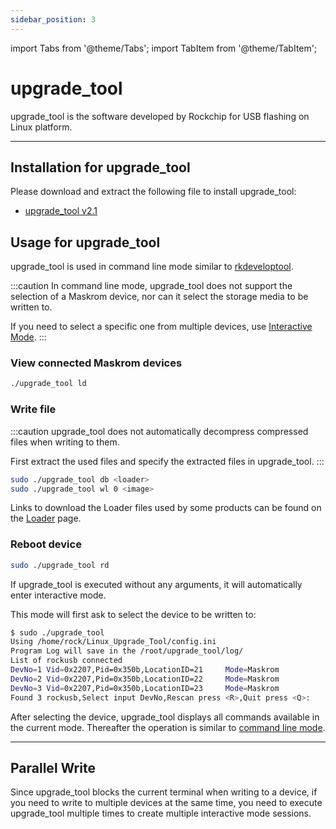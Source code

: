 ```yaml
---
sidebar_position: 3
---
```


import Tabs from '@theme/Tabs';
import TabItem from '@theme/TabItem';

# upgrade_tool

upgrade_tool is the software developed by Rockchip for USB flashing on Linux platform.

---

## Installation for upgrade_tool

Please download and extract the following file to install upgrade_tool:

- [upgrade_tool v2.1](https://dl.radxa.com/tools/linux/Linux_Upgrade_Tool_V2.1.zip)

## Usage for upgrade_tool

<Tabs queryString="mode">
<TabItem value="CLI" label="Command Line Mode">

upgrade_tool is used in command line mode similar to [rkdeveloptool](rkdeveloptool#uses-rkdeveloptool).

:::caution
In command line mode, upgrade_tool does not support the selection of a Maskrom device, nor can it select the storage media to be written to.

If you need to select a specific one from multiple devices, use [Interactive Mode](upgrade_tool?mode=Interactive).
:::

### View connected Maskrom devices

```bash
./upgrade_tool ld
```

### Write file

:::caution
upgrade_tool does not automatically decompress compressed files when writing to them.

First extract the used files and specify the extracted files in upgrade_tool.
:::

```bash
sudo ./upgrade_tool db <loader>
sudo ./upgrade_tool wl 0 <image>
```

Links to download the Loader files used by some products can be found on the [Loader](Loader) page.

### Reboot device

```bash
sudo ./upgrade_tool rd
```

</TabItem>
<TabItem value="Interactive" label="Interactive Mode">

If upgrade_tool is executed without any arguments, it will automatically enter interactive mode.

This mode will first ask to select the device to be written to:

```bash
$ sudo ./upgrade_tool
Using /home/rock/Linux_Upgrade_Tool/config.ini
Program Log will save in the /root/upgrade_tool/log/
List of rockusb connected
DevNo=1 Vid=0x2207,Pid=0x350b,LocationID=21     Mode=Maskrom
DevNo=2 Vid=0x2207,Pid=0x350b,LocationID=22     Mode=Maskrom
DevNo=3 Vid=0x2207,Pid=0x350b,LocationID=23     Mode=Maskrom
Found 3 rockusb,Select input DevNo,Rescan press <R>,Quit press <Q>:
```

After selecting the device, upgrade_tool displays all commands available in the current mode. Thereafter the operation is similar to [command line mode](upgrade_tool?mode=CLI).

</TabItem>
</Tabs>

---

## Parallel Write

Since upgrade_tool blocks the current terminal when writing to a device, if you need to write to multiple devices at the same time, you need to execute upgrade_tool multiple times to create multiple interactive mode sessions.
